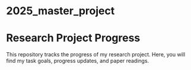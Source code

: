 # 2025_master_project
# Research Project Progress
This repository tracks the progress of my research project. Here, you will find my task goals, progress updates, and paper readings.

